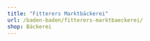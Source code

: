 ```yaml
---
title: "Fitterers Marktbäckerei"
url: /baden-baden/fitterers-marktbaeckerei/
shop: Bäckerei
---
```


